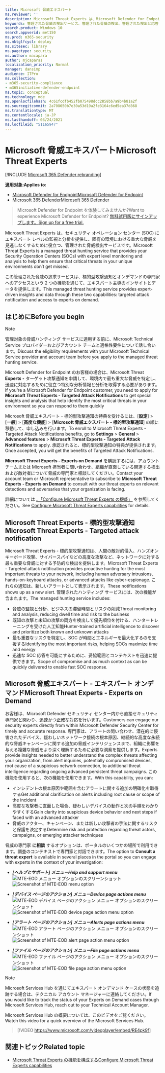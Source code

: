 ```yaml
---
title: Microsoft 脅威エキスパート
ms.reviewer: ''
description: Microsoft Threat Experts は、Microsoft Defender for Endpoint に専門知識の追加レイヤーを提供します。
keywords: 管理された脅威の検出サービス、管理された脅威の検出、管理された検出と応答 (MDR) サービス、MTE、Microsoft Threat Experts、MTE-TAN、標的型攻撃通知、標的型攻撃通知
search.product: Windows 10
search.appverid: met150
ms.prod: m365-security
ms.mktglfcycl: deploy
ms.sitesec: library
ms.pagetype: security
ms.author: macapara
author: mjcaparas
localization_priority: Normal
manager: dansimp
audience: ITPro
ms.collection:
- m365-security-compliance
- m365initiative-defender-endpoint
ms.topic: conceptual
ms.technology: mde
ms.openlocfilehash: 4c61fcdfb452fb075498dcc2858bb7a9b4b81a2f
ms.sourcegitcommit: 2a708650b7e30a53d10a2fe3164c6ed5ea37d868
ms.translationtype: MT
ms.contentlocale: ja-JP
ms.lasthandoff: 03/24/2021
ms.locfileid: "51165947"
---
```

# <a name="microsoft-threat-experts"></a><span data-ttu-id="48cb5-104">Microsoft 脅威エキスパート</span><span class="sxs-lookup"><span data-stu-id="48cb5-104">Microsoft Threat Experts</span></span>

[!INCLUDE [Microsoft 365 Defender rebranding](../../includes/microsoft-defender.md)]

<span data-ttu-id="48cb5-105">**適用対象:**</span><span class="sxs-lookup"><span data-stu-id="48cb5-105">**Applies to:**</span></span>
- [<span data-ttu-id="48cb5-106">Microsoft Defender for Endpoint</span><span class="sxs-lookup"><span data-stu-id="48cb5-106">Microsoft Defender for Endpoint</span></span>](https://go.microsoft.com/fwlink/p/?linkid=2146631)
- [<span data-ttu-id="48cb5-107">Microsoft 365 Defender</span><span class="sxs-lookup"><span data-stu-id="48cb5-107">Microsoft 365 Defender</span></span>](https://go.microsoft.com/fwlink/?linkid=2118804)

> <span data-ttu-id="48cb5-108">Microsoft Defender for Endpoint を体験してみませんか?</span><span class="sxs-lookup"><span data-stu-id="48cb5-108">Want to experience Microsoft Defender for Endpoint?</span></span> [<span data-ttu-id="48cb5-109">無料試用版にサインアップします。</span><span class="sxs-lookup"><span data-stu-id="48cb5-109">Sign up for a free trial.</span></span>](https://www.microsoft.com/microsoft-365/windows/microsoft-defender-atp?ocid=docs-wdatp-exposedapis-abovefoldlink)


<span data-ttu-id="48cb5-110">Microsoft Threat Experts は、セキュリティ オペレーション センター (SOC) にエキスパート レベルの監視と分析を提供し、固有の環境における重大な脅威を見逃しなくするために役立つ、管理された脅威検出サービスです。</span><span class="sxs-lookup"><span data-stu-id="48cb5-110">Microsoft Threat Experts is a managed threat hunting service that provides your Security Operation Centers (SOCs) with expert level monitoring and analysis to help them ensure that critical threats in your unique environments don’t get missed.</span></span>
  
<span data-ttu-id="48cb5-111">この管理された脅威の追求サービスは、標的型攻撃通知とオンデマンドの専門家へのアクセスという 2 つの機能を通じて、エキスパート主導のインサイトとデータを提供します。</span><span class="sxs-lookup"><span data-stu-id="48cb5-111">This managed threat hunting service provides expert-driven insights and data through these two capabilities: targeted attack notification and access to experts on demand.</span></span>

## <a name="before-you-begin"></a><span data-ttu-id="48cb5-112">はじめに</span><span class="sxs-lookup"><span data-stu-id="48cb5-112">Before you begin</span></span> 
> [!NOTE]
> <span data-ttu-id="48cb5-113">管理対象の脅威ハンティング サービスに適用する前に、Microsoft Technical Service プロバイダーおよびアカウント チームと適格性要件について話し合います。</span><span class="sxs-lookup"><span data-stu-id="48cb5-113">Discuss the eligibility requirements with your Microsoft Technical Service provider and account team before you apply to the managed threat hunting service.</span></span>

<span data-ttu-id="48cb5-114">Microsoft Defender for Endpoint のお客様の場合は、Microsoft Threat **Experts -** ターゲット攻撃通知を申請して、環境内で最も重大な脅威を特定し、迅速に対応するために役立つ特別な分析情報と分析を取得する必要があります。</span><span class="sxs-lookup"><span data-stu-id="48cb5-114">If you're a Microsoft Defender for Endpoint customer, you need to apply for **Microsoft Threat Experts - Targeted Attack Notifications** to get special insights and analysis that help identify the most critical threats in your environment so you can respond to them quickly</span></span>

<span data-ttu-id="48cb5-115">Microsoft 脅威エキスパート - 標的型攻撃通知の特典を受けるには、[**設定**]  >  [**一般**]  >  [**高度な機能**]  >  [**Microsoft 脅威エクスパート - 標的型攻撃通知**] の順に移動して、申し込みを行います。</span><span class="sxs-lookup"><span data-stu-id="48cb5-115">To enroll to Microsoft Threat Experts - Targeted Attack Notifications benefits, go to **Settings** > **General** > **Advanced features** > **Microsoft Threat Experts - Targeted Attack Notifications** to apply.</span></span> <span data-ttu-id="48cb5-116">承認されると、標的型攻撃通知の特典が提供されます。</span><span class="sxs-lookup"><span data-stu-id="48cb5-116">Once accepted, you will get the benefits of Targeted Attack Notifications.</span></span>

<span data-ttu-id="48cb5-117">**Microsoft Threat Experts - Experts on Demand** を購読するには、アカウント チームまたは Microsoft 担当者に問い合わせ、組織が直面している関連する検出および敵対者について脅威の専門家と相談してください。</span><span class="sxs-lookup"><span data-stu-id="48cb5-117">Contact your account team or Microsoft representative to subscribe to **Microsoft Threat Experts - Experts on Demand** to consult with our threat experts on relevant detections and adversaries that your organization is facing.</span></span>

<span data-ttu-id="48cb5-118">詳細については [、「Configure Microsoft Threat Experts の機能」](https://docs.microsoft.com/microsoft-365/security/defender-endpoint/configure-microsoft-threat-experts#before-you-begin) を参照してください。</span><span class="sxs-lookup"><span data-stu-id="48cb5-118">See [Configure Microsoft Threat Experts capabilities](https://docs.microsoft.com/microsoft-365/security/defender-endpoint/configure-microsoft-threat-experts#before-you-begin) for details.</span></span> 

## <a name="microsoft-threat-experts---targeted-attack-notification"></a><span data-ttu-id="48cb5-119">Microsoft Threat Experts - 標的型攻撃通知</span><span class="sxs-lookup"><span data-stu-id="48cb5-119">Microsoft Threat Experts - Targeted attack notification</span></span> 
<span data-ttu-id="48cb5-120">Microsoft Threat Experts - 標的型攻撃通知は、人間の敵対的侵入、ハンズオンキーボード攻撃、サイバースパイなどの高度な攻撃など、ネットワークに対する最も重要な脅威に対する予防的な検出を提供します。</span><span class="sxs-lookup"><span data-stu-id="48cb5-120">Microsoft Threat Experts - Targeted attack notification provides proactive hunting for the most important threats to your network, including human adversary intrusions, hands-on-keyboard attacks, or advanced attacks like cyber-espionage.</span></span> <span data-ttu-id="48cb5-121">これらの通知は、新しいアラートとして表示されます。</span><span class="sxs-lookup"><span data-stu-id="48cb5-121">These notifications shows up as a new alert.</span></span> <span data-ttu-id="48cb5-122">管理されたハンティング サービスには、次の機能が含まれます。</span><span class="sxs-lookup"><span data-stu-id="48cb5-122">The managed hunting service includes:</span></span>  
- <span data-ttu-id="48cb5-123">脅威の監視と分析、ビジネスの滞留時間とリスクの削減</span><span class="sxs-lookup"><span data-stu-id="48cb5-123">Threat monitoring and analysis, reducing dwell time and risk to the business</span></span> 
- <span data-ttu-id="48cb5-124">既知の攻撃と未知の攻撃の両方を検出して優先順位を付ける、ハンタートレーニングを受けた人工知能</span><span class="sxs-lookup"><span data-stu-id="48cb5-124">Hunter-trained artificial intelligence to discover and prioritize both known and unknown attacks</span></span>  
- <span data-ttu-id="48cb5-125">最も重要なリスクを特定し、SOC が時間とエネルギーを最大化するのを支援する</span><span class="sxs-lookup"><span data-stu-id="48cb5-125">Identifying the most important risks, helping SOCs maximize time and energy</span></span> 
- <span data-ttu-id="48cb5-126">迅速な SOC 応答を可能にするために、妥協範囲とコンテキストを迅速に提供できます。</span><span class="sxs-lookup"><span data-stu-id="48cb5-126">Scope of compromise and as much context as can be quickly delivered to enable fast SOC response.</span></span> 
 
## <a name="microsoft-threat-experts---experts-on-demand"></a><span data-ttu-id="48cb5-127">Microsoft 脅威エキスパート - エキスパート オンデマンド</span><span class="sxs-lookup"><span data-stu-id="48cb5-127">Microsoft Threat Experts - Experts on Demand</span></span>
<span data-ttu-id="48cb5-128">お客様は、Microsoft Defender セキュリティ センター内から直接セキュリティ専門家と関わり、迅速かつ正確な対応を行います。</span><span class="sxs-lookup"><span data-stu-id="48cb5-128">Customers can engage our security experts directly from within Microsoft Defender Security Center for timely and accurate response.</span></span> <span data-ttu-id="48cb5-129">専門家は、アラートの問い合わせ、潜在的に侵害されたデバイス、疑わしいネットワーク接続の根本原因、継続的な高度な永続的な脅威キャンペーンに関する追加の脅威インテリジェンスまで、組織に影響を与える複雑な脅威をより深く理解するために必要な洞察を提供します。</span><span class="sxs-lookup"><span data-stu-id="48cb5-129">Experts provide insights needed to better understand the complex threats affecting your organization, from alert inquiries, potentially compromised devices, root cause of a suspicious network connection, to additional threat intelligence regarding ongoing advanced persistent threat campaigns.</span></span> <span data-ttu-id="48cb5-130">この機能を使用すると、次の機能を使用できます。</span><span class="sxs-lookup"><span data-stu-id="48cb5-130">With this capability, you can:</span></span>
- <span data-ttu-id="48cb5-131">インシデントの根本原因や範囲を含むアラートに関する追加の明確化を取得する</span><span class="sxs-lookup"><span data-stu-id="48cb5-131">Get additional clarification on alerts including root cause or scope of the incident</span></span> 
- <span data-ttu-id="48cb5-132">高度な攻撃者に直面した場合、疑わしいデバイスの動作と次の手順をわかりやすくする</span><span class="sxs-lookup"><span data-stu-id="48cb5-132">Gain clarity into suspicious device behavior and next steps if faced with an advanced attacker</span></span>  
- <span data-ttu-id="48cb5-133">脅威のアクター、キャンペーン、または新しい攻撃者の手法に関するリスクと保護を決定する</span><span class="sxs-lookup"><span data-stu-id="48cb5-133">Determine risk and protection regarding threat actors, campaigns, or emerging attacker techniques</span></span> 

<span data-ttu-id="48cb5-134">脅威の専門家 **に相談** するオプションは、ポータルのいくつかの場所で利用できます。調査のコンテキストで専門家と対話できます。</span><span class="sxs-lookup"><span data-stu-id="48cb5-134">The option to **Consult a threat expert** is available in several places in the portal so you can engage with experts in the context of your investigation:</span></span>

- <span data-ttu-id="48cb5-135"><i>**[ヘルプとサポート] メニュー**</i></span><span class="sxs-lookup"><span data-stu-id="48cb5-135"><i>**Help and support menu**</i></span></span><BR>
<span data-ttu-id="48cb5-136">![MTE-EOD メニュー オプションのスクリーンショット](images/mte-eod-menu.png)</span><span class="sxs-lookup"><span data-stu-id="48cb5-136">![Screenshot of MTE-EOD menu option](images/mte-eod-menu.png)</span></span>

- <span data-ttu-id="48cb5-137"><i>**[デバイス ページのアクション] メニュー**</i></span><span class="sxs-lookup"><span data-stu-id="48cb5-137"><i>**Device page actions menu**</i></span></span><BR>
<span data-ttu-id="48cb5-138">![MTE-EOD デバイス ページのアクション メニュー オプションのスクリーンショット](images/mte-eod-machines.png)</span><span class="sxs-lookup"><span data-stu-id="48cb5-138">![Screenshot of MTE-EOD device page action menu option](images/mte-eod-machines.png)</span></span>

- <span data-ttu-id="48cb5-139"><i>**[アラート ページのアクション] メニュー**</i></span><span class="sxs-lookup"><span data-stu-id="48cb5-139"><i>**Alerts page actions menu**</i></span></span><BR>
<span data-ttu-id="48cb5-140">![MTE-EOD アラート ページのアクション メニュー オプションのスクリーンショット](images/mte-eod-alerts.png)</span><span class="sxs-lookup"><span data-stu-id="48cb5-140">![Screenshot of MTE-EOD alert page action menu option](images/mte-eod-alerts.png)</span></span>

- <span data-ttu-id="48cb5-141"><i>**[ファイル ページのアクション] メニュー**</i></span><span class="sxs-lookup"><span data-stu-id="48cb5-141"><i>**File page actions menu**</i></span></span><BR>
<span data-ttu-id="48cb5-142">![MTE-EOD ファイル ページのアクション メニュー オプションのスクリーンショット](images/mte-eod-file.png)</span><span class="sxs-lookup"><span data-stu-id="48cb5-142">![Screenshot of MTE-EOD file page action menu option](images/mte-eod-file.png)</span></span>

> [!NOTE]
> <span data-ttu-id="48cb5-143">Microsoft Services Hub を通じてエキスパート オンデマンド ケースの状態を追跡する場合は、テクニカル アカウント マネージャーに連絡してください。</span><span class="sxs-lookup"><span data-stu-id="48cb5-143">If you would like to track the status of your Experts on Demand cases through Microsoft Services Hub, reach out to your Technical Account Manager.</span></span> 

<span data-ttu-id="48cb5-144">Microsoft Services Hub の概要については、このビデオをご覧ください。</span><span class="sxs-lookup"><span data-stu-id="48cb5-144">Watch this video for a quick overview of the Microsoft Services Hub.</span></span>

>[!VIDEO https://www.microsoft.com/videoplayer/embed/RE4pk9f] 

   
## <a name="related-topic"></a><span data-ttu-id="48cb5-145">関連トピック</span><span class="sxs-lookup"><span data-stu-id="48cb5-145">Related topic</span></span>
- [<span data-ttu-id="48cb5-146">Microsoft Threat Experts の機能を構成する</span><span class="sxs-lookup"><span data-stu-id="48cb5-146">Configure Microsoft Threat Experts capabilities</span></span>](configure-microsoft-threat-experts.md)
